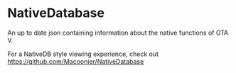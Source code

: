 # NativeDatabase

An up to date json containing information about the native functions of GTA V.

For a NativeDB style viewing experience, check out https://github.com/Macoonier/NativeDatabase
